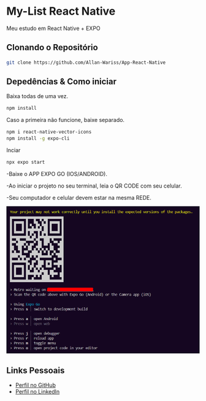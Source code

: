 # My-List React Native
Meu estudo em React Native + EXPO

## Clonando o Repositório

```bash
git clone https://github.com/Allan-Wariss/App-React-Native
```

## Depedências & Como iniciar

Baixa todas de uma vez.
```bash
npm install
```
Caso a primeira não funcione, baixe separado.
```bash
npm i react-native-vector-icons
npm install -g expo-cli
```

Inciar
```bash
npx expo start
```
-Baixe o APP EXPO GO (IOS/ANDROID).

-Ao iniciar o projeto no seu terminal, leia o QR CODE com seu celular.

-Seu computador e celular devem estar na mesma REDE.

![QRCODE TERMINAL](QRCODE.png)




## Links Pessoais

- [Perfil no GitHub](https://github.com/Allan-Wariss)
- [Perfil no LinkedIn](https://www.linkedin.com/in/allan-feitosa-wariss-maia/)
